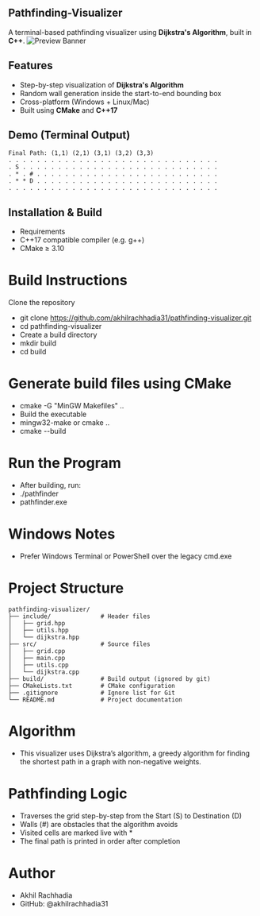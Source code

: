 ## Pathfinding-Visualizer

A terminal-based pathfinding visualizer using **Dijkstra's Algorithm**, built in **C++**.
![Preview Banner](https://img.shields.io/badge/C%2B%2B-Terminal--Visualizer-blue?style=flat-square)

## Features
-  Step-by-step visualization of **Dijkstra's Algorithm**
-  Random wall generation inside the start-to-end bounding box
-  Cross-platform (Windows + Linux/Mac)
-  Built using **CMake** and **C++17**

## Demo (Terminal Output)
```plaintext
Final Path: (1,1) (2,1) (3,1) (3,2) (3,3)
. . . . . . . . . . . . . . . . . . . . . . . . . . . . . .
. S . . . . . . . . . . . . . . . . . . . . . . . . . . . .
. * . # . . . . . . . . . . . . . . . . . . . . . . . . . .
. * * D . . . . . . . . . . . . . . . . . . . . . . . . . .
. . . . . . . . . . . . . . . . . . . . . . . . . . . . . .
```
## Installation & Build
- Requirements
- C++17 compatible compiler (e.g. g++)
- CMake ≥ 3.10

# Build Instructions
Clone the repository
- git clone https://github.com/akhilrachhadia31/pathfinding-visualizer.git
- cd pathfinding-visualizer
- Create a build directory
- mkdir build
- cd build
# Generate build files using CMake
- cmake -G "MinGW Makefiles" ..
- Build the executable
- mingw32-make or cmake ..
- cmake --build 

# Run the Program
- After building, run:
- ./pathfinder       
- pathfinder.exe  

# Windows Notes
- Prefer Windows Terminal or PowerShell over the legacy cmd.exe

# Project Structure
```
pathfinding-visualizer/
├── include/              # Header files
│   ├── grid.hpp
│   ├── utils.hpp
│   └── dijkstra.hpp
├── src/                  # Source files
│   ├── grid.cpp
│   ├── main.cpp
│   ├── utils.cpp
│   └── dijkstra.cpp
├── build/                # Build output (ignored by git)
├── CMakeLists.txt        # CMake configuration
├── .gitignore            # Ignore list for Git
└── README.md             # Project documentation
```

# Algorithm
- This visualizer uses Dijkstra’s algorithm, a greedy algorithm for finding the shortest path in a graph with non-negative weights.
# Pathfinding Logic
- Traverses the grid step-by-step from the Start (S) to Destination (D)
- Walls (#) are obstacles that the algorithm avoids
- Visited cells are marked live with *
- The final path is printed in order after completion
# Author
- Akhil Rachhadia
- GitHub: @akhilrachhadia31
